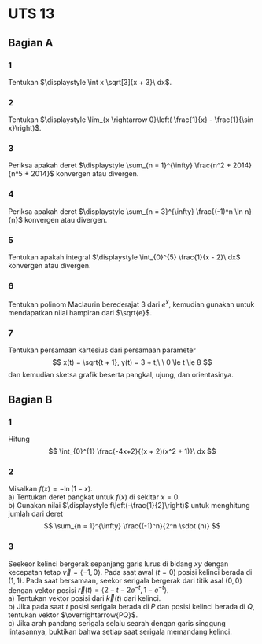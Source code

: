 # UTS 13

## Bagian A

### 1
Tentukan $\displaystyle \int x \sqrt[3]{x + 3}\ dx$.

### 2
Tentukan $\displaystyle \lim_{x \rightarrow 0}\left( \frac{1}{x} - \frac{1}{\sin x}\right)$.

### 3
Periksa apakah deret $\displaystyle \sum_{n = 1}^{\infty} \frac{n^2 + 2014}{n^5 + 2014}$ konvergen atau divergen.

### 4
Periksa apakah deret $\displaystyle \sum_{n = 3}^{\infty} \frac{(-1)^n \ln n}{n}$ konvergen atau divergen.

### 5
Tentukan apakah integral $\displaystyle \int_{0}^{5} \frac{1}{x - 2}\ dx$ konvergen atau divergen.

### 6
Tentukan polinom Maclaurin berederajat $3$ dari $e^x$, kemudian gunakan untuk mendapatkan nilai hampiran dari $\sqrt{e}$.

### 7
Tentukan persamaan kartesius dari persamaan parameter
$$
x(t) = \sqrt{t + 1}, y(t) = 3 + t;\ \  0 \le t \le 8
$$
dan kemudian sketsa grafik beserta pangkal, ujung, dan orientasinya.

## Bagian B

### 1
Hitung
$$
\int_{0}^{1} \frac{-4x+2}{(x + 2)(x^2 + 1)}\ dx
$$

### 2
Misalkan $f(x) = -\ln(1 - x)$.  
a) Tentukan deret pangkat untuk $f(x)$ di sekitar $x = 0$.  
b) Gunakan nilai $\displaystyle f\left(-\frac{1}{2}\right)$ untuk menghitung jumlah dari deret
$$
\sum_{n = 1}^{\infty} \frac{(-1)^n}{2^n \sdot (n)}
$$

### 3
Seekeor kelinci bergerak sepanjang garis lurus di bidang $xy$ dengan kecepatan tetap $\vec{v} = \langle-1, 0\rangle$. Pada saat awal $(t = 0)$ posisi kelinci berada di $(1,1)$. Pada saat bersamaan, seekor serigala bergerak dari titik asal $(0,0)$ dengan vektor posisi $\vec{r}(t) = \langle2 - t - 2e^{-t}, 1 - e^{-t}\rangle$.  
a) Tentukan vektor posisi dari $\vec{k}(t)$ dari kelinci.  
b) Jika pada saat $t$ posisi serigala berada di $P$ dan posisi kelinci berada di $Q$, tentukan vektor $\overrightarrow{PQ}$.  
c) Jika arah pandang serigala selalu searah dengan garis singgung lintasannya, buktikan bahwa setiap saat serigala memandang kelinci.
